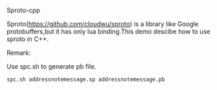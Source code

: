 Sproto-cpp

Sproto(https://github.com/cloudwu/sproto) is a library like Google protobuffers,but it has only lua binding.This demo descibe how to use sproto in C++.

Remark:

Use spc.sh to generate pb file.
```
spc.sh addressnotemessage.sp addressnotemessage.pb
```
